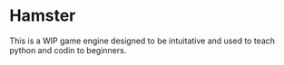 # Hamster

This is a WIP game engine designed to be intuitative and used to teach python and codin to beginners.
